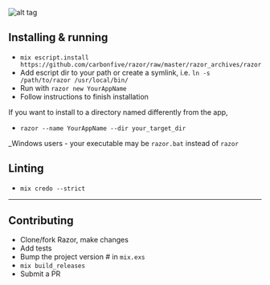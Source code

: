 ![alt tag](https://github.com/craiglyons/razor/blob/master/static/logo_tmp.jpg)

## Installing & running
* `mix escript.install https://github.com/carbonfive/razor/raw/master/razor_archives/razor`
* Add escript dir to your path or create a symlink, i.e. `ln -s /path/to/razor /usr/local/bin/`
* Run with `razor new YourAppName`
* Follow instructions to finish installation

If you want to install to a directory named differently from the app,
* `razor --name YourAppName --dir your_target_dir`

_Windows users - your executable may be `razor.bat` instead of `razor`

## Linting
* `mix credo --strict`

***

## Contributing
* Clone/fork Razor, make changes
* Add tests
* Bump the project version # in `mix.exs`
* `mix build_releases`
* Submit a PR
